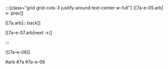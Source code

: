 :::{class="grid grid-cols-3 justify-around text-center w-full"}
[[7a-e-05.arb|← prev]]

[[7a.arb|⌂ back]]

[[7a-e-07.arb|next →]]

:::

![[7a-e-06]]

#arb #7a #7a-e-06

